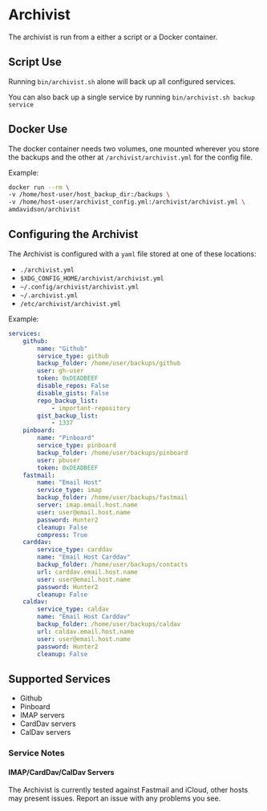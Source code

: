 # Archivist 

The archivist is run from a either a script or a Docker container.

## Script Use
Running `bin/archivist.sh` alone will back up all configured services.

You can also back up a single service by running `bin/archivist.sh backup service`

## Docker Use

The docker container needs two volumes, one mounted wherever you store the backups and 
the other at `/archivist/archivist.yml` for the config file.

Example:
```bash
docker run --rm \
-v /home/host-user/host_backup_dir:/backups \
-v /home/host-user/archivist_config.yml:/archivist/archivist.yml \
amdavidson/archivist
```


## Configuring the Archivist

The Archivist is configured with a `yaml` file stored at one of these locations:
- `./archivist.yml`
- `$XDG_CONFIG_HOME/archivist/archivist.yml`
- `~/.config/archivist/archivist.yml`
- `~/.archivist.yml`
- `/etc/archivist/archivist.yml`

Example:
```yaml
services:
    github:
        name: "Github"
        service_type: github
        backup_folder: /home/user/backups/github
        user: gh-user 
        token: 0xDEADBEEF
        disable_repos: False
        disable_gists: False
        repo_backup_list:
            - important-repository
        gist_backup_list:
            - 1337
    pinboard:
        name: "Pinboard"
        service_type: pinboard
        backup_folder: /home/user/backups/pinboard
        user: pbuser
        token: 0xDEADBEEF
    fastmail:
        name: "Email Host"
        service_type: imap
        backup_folder: /home/user/backups/fastmail
        server: imap.email.host.name
        user: user@email.host.name 
        password: Hunter2 
        cleanup: False
        compress: True
    carddav:
        service_type: carddav
        name: "Email Host Carddav"
        backup_folder: /home/user/backups/contacts
        url: carddav.email.host.name
        user: user@email.host.name 
        password: Hunter2 
        cleanup: False
    caldav:
        service_type: caldav
        name: "Email Host Carddav"
        backup_folder: /home/user/backups/caldav
        url: caldav.email.host.name
        user: user@email.host.name 
        password: Hunter2 
        cleanup: False
```

## Supported Services

- Github
- Pinboard
- IMAP servers
- CardDav servers
- CalDav servers

### Service Notes

#### IMAP/CardDav/CalDav Servers
The Archivist is currently tested against Fastmail and iCloud, other hosts may present issues. Report an issue with any problems you see.
